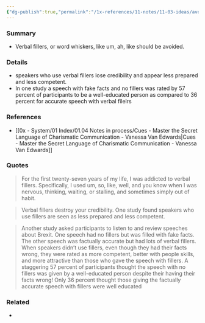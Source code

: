 ```yaml
---
{"dg-publish":true,"permalink":"/1x-references/11-notes/11-03-ideas/avoid-verbal-fillers-like-um/","title":"Avoid verbal fillers like um","created":"2024-08-27T22:47:13.070+03:00","updated":"2024-08-27T22:49:57.381+03:00"}
---
```



### Summary
- Verbal fillers, or word whiskers, like um, ah, like should be avoided.

### Details
- speakers who use verbal fillers lose credibility and appear less prepared and less competent.
- In one study a speech with fake facts and no fillers was rated by 57 percent of participants to be a well-educated person as compared to 36 percent for accurate speech with verbal filelrs

### References
- [[0x - System/01 Index/01.04 Notes in process/Cues - Master the Secret Language of Charismatic Communication - Vanessa Van Edwards\|Cues - Master the Secret Language of Charismatic Communication - Vanessa Van Edwards]]

### Quotes
> For the first twenty-seven years of my life, I was addicted to verbal fillers. Specifically, I used um, so, like, well, and you know when I was nervous, thinking, waiting, or stalling, and sometimes simply out of habit.

>Verbal fillers destroy your credibility. One study found speakers who use fillers are seen as less prepared and less competent.

> Another study asked participants to listen to and review speeches about Brexit. One speech had no fillers but was filled with fake facts. The other speech was factually accurate but had lots of verbal fillers. When speakers didn’t use fillers, even though they had their facts wrong, they were rated as more competent, better with people skills, and more attractive than those who gave the speech with fillers. A staggering 57 percent of participants thought the speech with no fillers was given by a well-educated person despite their having their facts wrong! Only 36 percent thought those giving the factually accurate speech with fillers were well educated

### Related
- 